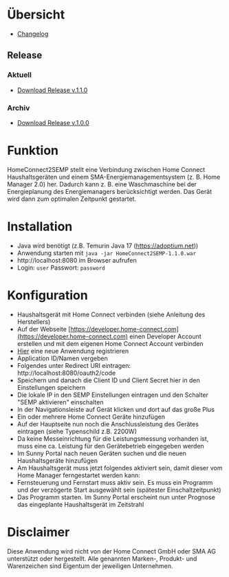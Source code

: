# Übersicht
- [Changelog](https://github.com/dennis-nikolas-falk/HomeConnect2SEMP/blob/main/CHANGELOG.md)

## Release
### Aktuell
- [Download Release v.1.1.0](https://github.com/dennis-nikolas-falk/HomeConnect2SEMP/releases/download/v1.1.0/HomeConnect2SEMP-1.1.0.war)
### Archiv
- [Download Release v.1.0.0](https://github.com/dennis-nikolas-falk/HomeConnect2SEMP/releases/download/v1.0.0/HomeConnect2SEMP-1.0.0.war)

# Funktion
HomeConnect2SEMP stellt eine Verbindung zwischen Home Connect Haushaltsgeräten und
einem SMA-Energiemanagementsystem (z. B. Home Manager 2.0) her. Dadurch kann z. B. eine Waschmaschine bei der
Energieplanung des Energiemanagers berücksichtigt werden. Das Gerät wird dann zum optimalen Zeitpunkt gestartet.

# Installation
- Java wird benötigt (z.B. Temurin Java 17 (https://adoptium.net))
- Anwendung starten mit `java -jar HomeConnect2SEMP-1.1.0.war`
- http://localhost:8080 im Browser aufrufen
- Login: `user` Passwort: `password`

# Konfiguration
- Haushaltsgerät mit Home Connect verbinden (siehe Anleitung des Herstellers)
- Auf der Webseite [https://developer.home-connect.com](https://developer.home-connect.com) einen Developer Account 
erstellen und mit dem eigenen Home Connect Account verbinden
- [Hier](https://developer.home-connect.com/applications/add) eine neue Anwendung registrieren
- Application ID/Namen vergeben
- Folgendes unter Redirect URI eintragen: http://localhost:8080/oauth2/code
- Speichern und danach die Client ID und Client Secret hier in den Einstellungen speichern
- Die lokale IP in den SEMP Einstellungen eintragen und den Schalter "SEMP aktivieren" einschalten
- In der Navigationsleiste auf Gerät klicken und dort auf das große Plus
- Ein oder mehrere Home Connect Geräte hinzufügen
- Auf der Hauptseite nun noch die Anschlussleistung des Gerätes eintragen (siehe Typenschild z.B. 2200W)
- Da keine Messeinrichtung für die Leistungsmessung vorhanden ist, muss eine ca. Leistung für den Gerätebetrieb 
eingegeben werden
- Im Sunny Portal nach neuen Geräten suchen und die neuen Haushaltsgeräte hinzufügen
- Am Haushaltsgerät muss jetzt folgendes aktiviert sein, damit dieser vom Home Manager ferngestartet werden kann:
- Fernsteuerung und Fernstart muss aktiv sein. Es muss ein Programm und der verzögerte Start ausgewählt sein 
(spätester Einschaltzeitpunkt)
- Das Programm starten. Im Sunny Portal erscheint nun unter Prognose das eingeplante Haushaltsgerät im Zeitstrahl

# Disclaimer
Diese Anwendung wird nicht von der Home Connect GmbH oder SMA AG unterstützt oder hergestellt. Alle genannten 
Marken-, Produkt- und Warenzeichen sind Eigentum der jeweiligen Unternehmen.
